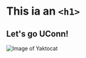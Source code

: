 # This ia an ```<h1>```
## Let's go UConn!


![Image of Yaktocat](https://octodex.github.com/images/yaktocat.png)

